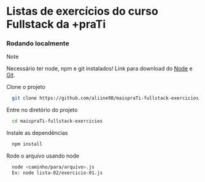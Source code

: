 # Listas de exercícios do curso Fullstack da +praTi

### Rodando localmente

> [!NOTE]
> Necessário ter node, npm e git instalados!
> Link para download do [Node](https://nodejs.org/en) e [Git](https://git-scm.com/).

Clone o projeto

```bash
  git clone https://github.com/aliine98/maispraTi-fullstack-exercicios
```

Entre no diretório do projeto

```bash
  cd maispraTi-fullstack-exercicios
```

Instale as dependências

```bash
  npm install
```

Rode o arquivo usando node

```bash
  node <caminho/para/arquivo>.js
  Ex: node lista-02/exercicio-01.js
```
